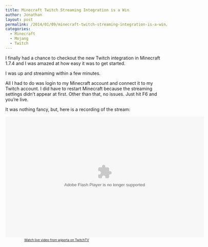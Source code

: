 ```yaml
---
title: Minecraft Twitch Streaming Integration is a Win
author: Jonathan
layout: post
permalink: /2014/01/09/minecraft-twitch-streaming-integration-is-a-win/
categories:
  - Minecraft
  - Mojang
  - Twitch
---
```

I finally had a chance to checkout the new Twitch integration in Minecraft 1.7.4 and I was amazed at how easy it was to get started.

I was up and streaming within a few minutes.

All I had to do was login to my Minecraft account and connect it to my Twitch account. I did have to restart Minecraft because the streaming settings didn&#8217;t appear at first. Other than that, no issues. Just hit F6 and you&#8217;re live.

It was nothing fancy, but, here is a recording of the stream:

<object id="clip_embed_player_flash" width="620" height="378" classid="clsid:d27cdb6e-ae6d-11cf-96b8-444553540000" codebase="http://download.macromedia.com/pub/shockwave/cabs/flash/swflash.cab#version=6,0,40,0" bgcolor="#000000"><param name="allowScriptAccess" value="always" /><param name="allowNetworking" value="all" /><param name="allowFullScreen" value="true" /><param name="flashvars" value="title=Minecraft%2BTwitch%2Bintegration%2Btest%2B%252B%2Bcastle%2Bbuild%2Bpreview&amp;channel=wjporta&amp;auto_play=false&amp;start_volume=25&amp;chapter_id=3519180" /><param name="src" value="http://www.twitch.tv/widgets/archive_embed_player.swf" /><embed id="clip_embed_player_flash" width="620" height="378" type="application/x-shockwave-flash" src="http://www.twitch.tv/widgets/archive_embed_player.swf" allowScriptAccess="always" allowNetworking="all" allowFullScreen="true" flashvars="title=Minecraft%2BTwitch%2Bintegration%2Btest%2B%252B%2Bcastle%2Bbuild%2Bpreview&amp;channel=wjporta&amp;auto_play=false&amp;start_volume=25&amp;chapter_id=3519180" bgcolor="#000000" /></object><a class="trk" style="padding: 2px 0px 4px; display: block; width: 320px; font-weight: normal; font-size: 10px; text-decoration: underline; text-align: center;" href="http://www.twitch.tv/wjporta">Watch live video from wjporta on TwitchTV</a>
